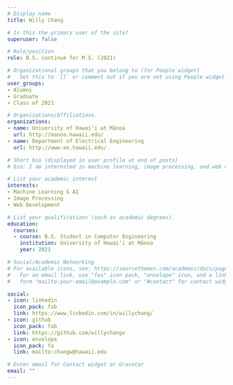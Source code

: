 ```yaml
---
# Display name
title: Willy Chang

# Is this the primary user of the site?
superuser: false

# Role/position
role: B.S. continue for M.S. (2021)

# Organizational groups that you belong to (for People widget)
#   Set this to `[]` or comment out if you are not using People widget.
user_groups:
- Alumni
- Graduate
- Class of 2021

# Organizations/Affiliations.
organizations:
- name: University of Hawaiʻi at Mānoa
  url: http://manoa.hawaii.edu/
- name: Department of Electrical Engineering
  url: http://www.ee.hawaii.edu/

# Short bio (displayed in user profile at end of posts)
# bio: I am interested in machine learning, image processing, and web development.

# List your academic interest
interests:
- Machine Learning & AI
- Image Processing
- Web Development

# List your qualifications (such as academic degrees).
education:
  courses:
  - course: B.S. Student in Computer Engineering
    institution: University of Hawaiʻi at Mānoa
    year: 2021

# Social/Academic Networking
# For available icons, see: https://sourcethemes.com/academic/docs/page-builder/#icons
#   For an email link, use "fas" icon pack, "envelope" icon, and a link in the
#   form "mailto:your-email@example.com" or "#contact" for contact widget.

social:
- icon: linkedin
  icon_pack: fab
  link: https://www.linkedin.com/in/willychang/
- icon: github
  icon_pack: fab
  link: https://github.com/willychangx
- icon: envelope
  icon_pack: fa
  link: mailto:changw@hawaii.edu

# Enter email for Contact widget or Gravatar
email: ""
---
```

